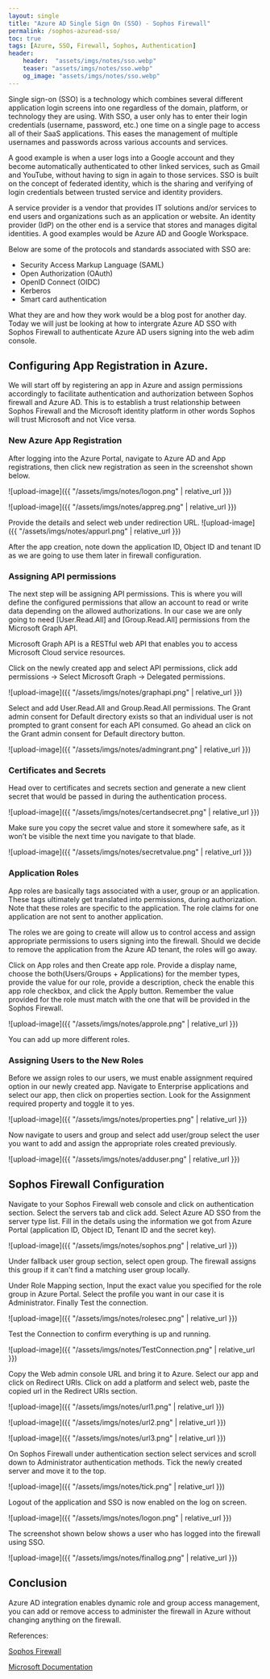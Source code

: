 ```yaml
---
layout: single
title: "Azure AD Single Sign On (SSO) - Sophos Firewall"
permalink: /sophos-azuread-sso/
toc: true
tags: [Azure, SSO, Firewall, Sophos, Authentication]
header: 
    header:  "assets/imgs/notes/sso.webp"
    teaser: "assets/imgs/notes/sso.webp"
    og_image: "assets/imgs/notes/sso.webp"
---
```


Single sign-on (SSO) is a technology which combines several different application login screens into one regardless of the domain, platform, or technology they are using. With SSO, a user only has to enter their login credentials (username, password, etc.) one time on a single page to access all of their SaaS applications. This eases the management of multiple usernames and passwords across various accounts and services.

A good example is when a user logs into a Google account and they become automatically authenticated to other linked services, such as Gmail and YouTube, without having to sign in again to those services. SSO is built on the concept of federated identity, which is the sharing and verifying of login credentials between trusted service and identity providers.

A service provider is a vendor that provides IT solutions and/or services to end users and organizations such as an application or website. An identity provider (IdP) on the other end is a service that stores and manages digital identities. A good examples would be Azure AD and Google Workspace.

Below are some of the protocols and standards associated with SSO are:
- Security Access Markup Language (SAML)
- Open Authorization (OAuth)
- OpenID Connect (OIDC)
- Kerberos
- Smart card authentication

What they are and how they work would be a blog post for another day. Today we will just be looking at how to intergrate Azure AD SSO with Sophos Firewall to authenticate Azure AD users signing into the web adim console.

## Configuring App Registration in Azure.

We will start off by registering an app in Azure and assign permissions accordingly to facilitate authentication and authorization between Sophos firewall and Azure AD. This is to establish a trust relationship between Sophos Firewall and the Microsoft identity platform in other words Sophos will trust Microsoft and not Vice versa.

### New Azure App Registration
After logging into the Azure Portal, navigate to Azure AD and App registrations, then click new registration as seen in the screenshot shown below.

![upload-image]({{ "/assets/imgs/notes/logon.png" | relative_url }})


![upload-image]({{ "/assets/imgs/notes/appreg.png" | relative_url }})

Provide the details and select web under redirection URL.
![upload-image]({{ "/assets/imgs/notes/appurl.png" | relative_url }})

After the app creation, note down the application ID, Object ID and tenant ID as we are going to use them later in firewall configuration.

### Assigning API permissions
The next step will be assigning API permissions. This is where you will define the configured permissions that allow an account to read or write data depending on the allowed authorizations. In our case we are only going to need [User.Read.All] and [Group.Read.All] permissions from the Microsoft Graph API.

Microsoft Graph API is a RESTful web API that enables you to access Microsoft Cloud service resources.

Click on the newly created app and select API permissions, click add permissions → Select Microsoft Graph → Delegated permissions.

![upload-image]({{ "/assets/imgs/notes/graphapi.png" | relative_url }})

Select and add User.Read.All  and Group.Read.All permissions.
The Grant admin consent for Default directory exists so that an individual user is not prompted to grant consent for each API consumed. Go ahead an click on the Grant admin consent for Default directory button.

![upload-image]({{ "/assets/imgs/notes/admingrant.png" | relative_url }})

### Certificates and Secrets
Head over to  certificates and secrets section and generate a new client secret that would be passed in during the authentication process. 

![upload-image]({{ "/assets/imgs/notes/certandsecret.png" | relative_url }})

Make sure you copy the secret value and store it somewhere safe, as it won’t be visible the next time you navigate to that blade.

![upload-image]({{ "/assets/imgs/notes/secretvalue.png" | relative_url }})

### Application Roles

App roles are basically tags associated with a user, group or an application. These tags ultimately get translated into permissions, during authorization. Note that these roles are specific to the application. The role claims for one application are not sent to another application.

The roles we are going to create will allow us to control access and assign appropriate permissions to users signing into the firewall. Should we decide to remove the application from the Azure AD tenant, the roles will go away.

Click on App roles and then Create app role. Provide a display name, choose the both(Users/Groups + Applications) for the member types, provide the value for our role, provide a description, check the enable this app role checkbox, and click the Apply button.
Remember the value provided for the role must match with the one that will be provided in the Sophos Firewall.

![upload-image]({{ "/assets/imgs/notes/approle.png" | relative_url }})

You can add up more different roles.

### Assigning Users to the New Roles
Before we assign roles to our users, we must enable assignment required option in our newly created app.
Navigate to Enterprise applications and select our app, then click on properties section. Look for the Assignment required property and toggle it to yes.

![upload-image]({{ "/assets/imgs/notes/properties.png" | relative_url }})

Now navigate to users and group and select add user/group select the user you want to add and assign the appropriate roles created previously.

![upload-image]({{ "/assets/imgs/notes/adduser.png" | relative_url }})

## Sophos Firewall Configuration

Navigate to your Sophos Firewall web console and click on authentication section. Select the servers tab and click add. Select Azure AD SSO from the server type list. Fill in the details using the information we got from Azure Portal (application ID, Object ID, Tenant  ID and the secret key).

![upload-image]({{ "/assets/imgs/notes/sophos.png" | relative_url }})

Under fallback user group section, select open group. The firewall assigns this group if it can't find a matching user group locally.

Under Role Mapping section, Input the exact value you specified for the role group in Azure Portal. 
Select the profile you want in our case it is Administrator. Finally Test the connection.

![upload-image]({{ "/assets/imgs/notes/rolesec.png" | relative_url }})

Test the Connection to confirm everything is up and running.

![upload-image]({{ "/assets/imgs/notes/TestConnection.png" | relative_url }})

Copy the Web admin console URL and bring it to Azure. Select our app and click on Redirect URls.
Click on add a platform and select web, paste the copied url in the Redirect URls section.

![upload-image]({{ "/assets/imgs/notes/url1.png" | relative_url }})

![upload-image]({{ "/assets/imgs/notes/url2.png" | relative_url }})

![upload-image]({{ "/assets/imgs/notes/url3.png" | relative_url }})

On Sophos Firewall under authentication section select services and scroll down to Administrator authentication methods. Tick the newly created server and move it to the top.

![upload-image]({{ "/assets/imgs/notes/tick.png" | relative_url }})

Logout of the application and SSO is now enabled on the log on screen.

![upload-image]({{ "/assets/imgs/notes/logon.png" | relative_url }})

The screenshot shown below shows a user who has logged into the firewall using SSO.

![upload-image]({{ "/assets/imgs/notes/finallog.png" | relative_url }})

## Conclusion
Azure AD integration enables dynamic role and group access management, you can add or remove access to administer the firewall in Azure without changing anything on the firewall.

References:

[Sophos Firewall](https://docs.sophos.com/nsg/sophos-firewall/19.0/Help/en-us/webhelp/onlinehelp/index.html/)

[Microsoft Documentation](https://learn.microsoft.com/en-us/power-apps/developer/data-platform/walkthrough-register-app-azure-active-directory)



